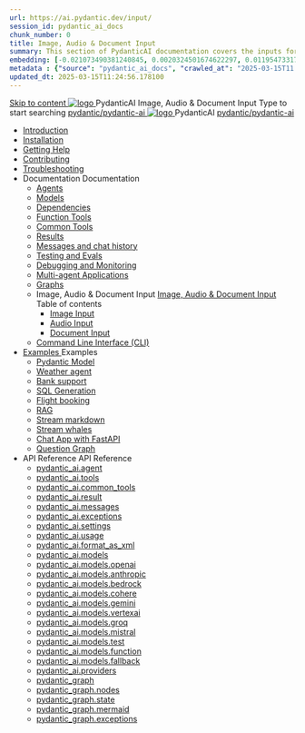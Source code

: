 ```yaml
---
url: https://ai.pydantic.dev/input/
session_id: pydantic_ai_docs
chunk_number: 0
title: Image, Audio & Document Input
summary: This section of PydanticAI documentation covers the inputs for processing images, audio, and documents, providing links to various resources such as installation, troubleshooting, and contributing.
embedding: [-0.021073490381240845, 0.0020324501674622297, 0.011954733170568943, -0.01993909850716591, 0.015794210135936737, 0.015357905998826027, -0.03344998508691788, 0.02795255184173584, -0.005264736711978912, 0.011074853129684925, 0.005711948499083519, -0.07248466461896896, -0.028505204245448112, -0.03263555094599724, 0.00839158333837986, 0.012332864105701447, -0.036387763917446136, 0.005991910118609667, -3.6614324926631525e-05, 0.05930827558040619, 0.05767940729856491, -0.006504567340016365, 0.010027723386883736, 0.017117666080594063, 0.033391810953617096, 0.004028541501611471, 0.0005208380753174424, 0.05840658023953438, 0.019691860303282738, -0.03580602630972862, 0.009133299812674522, -0.023560423403978348, -0.03906376287341118, -0.001307094469666481, 0.011707494035363197, 0.014470754191279411, -0.01082761399447918, 0.012609189376235008, -0.021480707451701164, 0.021626142784953117, 0.011118483729660511, -0.05468345060944557, 0.038045719265937805, 0.018266599625349045, -0.071146659553051, -0.0011334818555042148, 0.0036122347228229046, 0.022498751059174538, 0.0021469800267368555, 0.002636004239320755, -0.08685360848903656, 0.010529473423957825, -0.03734763339161873, 0.009925919584929943, -0.012405580841004848, -0.002154251793399453, -0.04342680424451828, 0.014136253856122494, 0.0004849338729400188, -0.04171067476272583, 0.023662228137254715, -0.002632368355989456, 0.005101122427731752, 0.07353179156780243, -0.05162932351231575, 0.002857792191207409, -0.0586392767727375, 0.00926419161260128, -0.06416579335927963, -0.04226332902908325, 0.03696950525045395, 0.03886015713214874, -0.04136163368821144, -0.059628233313560486, -0.014259873889386654, -0.025712857022881508, 0.021669771522283554, 0.0758005753159523, -0.021364359185099602, -0.06678362190723419, -0.0009371449123136699, 0.04380493611097336, -0.005813752766698599, -0.016463208943605423, -0.026963595300912857, -0.007933463901281357, -0.025247465819120407, -0.005064764060080051, -0.012841884978115559, -0.030715811997652054, -0.03408989682793617, -0.002755987923592329, -0.030657637864351273, 0.006006453651934862, 0.05951188504695892, 0.015997817739844322, -0.0007694405503571033, 0.00036563194589689374, -0.006617279257625341, 0.010733081959187984, 0.017728490754961967, -0.03147207200527191, -0.042001545429229736, 0.01896468736231327, 0.03278098255395889, -0.017452165484428406, 0.024563923478126526, -0.015706948935985565, -0.006035540718585253, -0.004592101089656353, -0.11274099349975586, -0.02536381408572197, -0.04217606782913208, 0.031152116134762764, -0.053083669394254684, -0.014419851824641228, 0.013329091481864452, -0.005293823778629303, -0.004806617274880409, -0.04953506216406822, -0.03694041818380356, 0.008718810975551605, 0.013779939152300358, 0.01132209226489067, 0.04915693402290344, 0.00038017542101442814, -0.024593010544776917, -0.034235332161188126, -0.0589592345058918, -0.025378357619047165, 0.01940099149942398, -0.0064791166223585606, 0.03696950525045395, -0.036736808717250824, -0.010863972827792168, -0.020040903240442276, -0.022382402792572975, 0.005573785398155451, -0.039790935814380646, 0.035456981509923935, 0.046306412667036057, -0.022309685125947, -0.013809026218950748, 0.040634460747241974, -0.03359542042016983, 0.006053720135241747, -0.03621324524283409, -0.010471299290657043, -0.04077989235520363, 0.011685679666697979, 0.038947414606809616, 0.02364768460392952, -0.04682997614145279, -0.04377584904432297, -0.03359542042016983, 0.020520837977528572, 0.038074806332588196, 0.03321728855371475, 0.0022269689943641424, -0.04778984561562538, -0.011758396402001381, 0.03987819701433182, -0.024287596344947815, 0.0030904875602573156, -0.029988637194037437, -0.0051847477443516254, -0.04002363234758377, -0.006268236320465803, -0.05430532246828079, -0.05605053901672363, -0.03385720029473305, -0.02111712098121643, -0.01833931729197502, 0.00336135970428586, -0.0006517292931675911, -0.03536972403526306, -0.014543470926582813, -0.025872835889458656, -0.022164249792695045, -0.0461609773337841, -0.02754533477127552, 0.002043357817456126, -0.033769939094781876, -0.018513839691877365, 0.006315502338111401, -0.033304549753665924, -0.008922419510781765, 0.011423896998167038, -0.03353724628686905, 0.055323366075754166, 0.013990819454193115, 0.039820022881031036, 0.05069854110479355, 0.02770531363785267, 0.03281006962060928, -0.0365041121840477, 0.07073944807052612, -0.02436031401157379, 0.01956096850335598, -0.004639367572963238, 0.006548197939991951, 0.02133527211844921, 0.013452710583806038, 0.011227560229599476, -0.0011852929601445794, -0.037696678191423416, 0.014448938891291618, 0.005395628046244383, -0.020579012110829353, -0.02745807357132435, 0.05538154020905495, -0.05968640744686127, 0.016259601339697838, -0.0165359266102314, -0.03664954751729965, 0.0018888333579525352, -0.06439848989248276, 0.01705949194729328, -0.007773485500365496, 0.032461028546094894, -0.03609689697623253, 0.07103031128644943, 0.0405471995472908, 0.003948552533984184, -0.012551016174256802, 0.011394809931516647, 0.0442994125187397, -0.05509066954255104, 0.027778029441833496, 0.004413943737745285, 0.015328818932175636, 0.019604599103331566, -0.0032904604449868202, 0.0029286914505064487, 0.014907058328390121, -0.046190064400434494, 0.01662318781018257, -0.012049266137182713, 0.012740081176161766, -0.008195245638489723, 0.006090078502893448, -0.004628459922969341, 0.012543744407594204, 0.02866518124938011, 0.0035613325890153646, 0.006664545740932226, -0.01065309252589941, -0.03342089802026749, 0.039820022881031036, 0.046655457466840744, 0.029130572453141212, -0.010929418727755547, 0.00839158333837986, 0.004984774626791477, 0.0016952233854681253, -0.021349815651774406, -0.0294796172529459, 0.005061128176748753, -0.032839156687259674, 0.02190246805548668, 0.0049993181601166725, 0.02078261971473694, -0.01759760081768036, -0.012420124374330044, -0.006908148992806673, -0.027239922434091568, -0.027385355904698372, 0.03606780990958214, -0.05026223883032799, -0.04639367386698723, 0.00655183382332325, 0.03443894162774086, 0.059570059180259705, -0.017583057284355164, -0.05299640819430351, 0.02092805504798889, 0.00038381130434572697, 0.025043858215212822, -0.0026032812893390656, 0.013823569752275944, -0.007817115634679794, 0.0030650366097688675, 0.03824932873249054, 0.03737672045826912, -0.007304458413273096, 0.03667863458395004, 0.010660364292562008, -0.03539881110191345, -0.012820069678127766, -0.02040448971092701, 0.04133254662156105, 0.01034040842205286, 0.040663544088602066, -0.035078853368759155, 0.025232922285795212, -0.010238603688776493, 0.0642821416258812, 0.013983547687530518, 0.04269963130354881, -0.007737126667052507, 0.04851701855659485, 0.0030614007264375687, -0.00987501721829176, -0.007584420498460531, -0.012485570274293423, 0.02108803391456604, -0.011685679666697979, -0.0101367998868227, 0.04982593283057213, -0.03909284994006157, -0.03833658993244171, 0.013343635015189648, -0.004755714908242226, -0.04037267714738846, -0.02702176943421364, -0.0318211168050766, 0.07388083636760712, -0.01299459207803011, 0.044968415051698685, -0.040285415947437286, -0.04746989160776138, -0.04464845731854439, 0.053549062460660934, 0.02236785925924778, -0.058319319039583206, -0.002617824822664261, -0.0012607371900230646, 0.0022178792860358953, -0.03528246283531189, -0.0318211168050766, 0.01659410074353218, -0.009962277486920357, -0.008726082742214203, 0.023371359333395958, -0.010304049588739872, -0.03440985456109047, -0.02539290115237236, 0.01566331833600998, -0.032926417887210846, 0.026629095897078514, -0.056486841291189194, -0.05293823406100273, -0.03830750286579132, -0.005711948499083519, -0.0017224923940375447, 0.013852656818926334, -0.0036922236904501915, 0.034671634435653687, -0.003186838235706091, -0.0010198609670624137, -0.010442212224006653, -0.0012389220064505935, 0.015227014198899269, 0.03886015713214874, -0.029392356052994728, 0.000814888859167695, -0.025654682889580727, -0.017946643754839897, -0.03627141937613487, 0.01896468736231327, -0.06945961713790894, -0.010783984325826168, -0.009024224244058132, 0.007489887531846762, 0.0028341589495539665, -0.004446666222065687, -0.02683270536363125, -0.03342089802026749, 0.010522201657295227, -0.004588465206325054, 0.01961914263665676, 0.0008453392656520009, -0.011053037829697132, -0.021451620385050774, -0.024374857544898987, -0.04735354334115982, -0.0474117174744606, 0.0009030586807057261, -0.0016588646685704589, 0.03746398165822029, -0.004050356801599264, 0.003434077138081193, 0.02212061919271946, 0.008551561273634434, 0.032926417887210846, 0.02274598926305771, -0.0008271599072031677, 0.008522474206984043, 5.4623233154416084e-05, 0.05939553678035736, 0.06055901572108269, -0.029625050723552704, -0.023225924000144005, 0.005588328931480646, 0.02405490167438984, 0.016245057806372643, -0.020855337381362915, 0.01628868840634823, 0.05750488489866257, 0.012201972305774689, 0.013409080915153027, 0.012776440009474754, -0.02748716063797474, 0.0057228561490774155, -0.00772985490038991, 0.01213652640581131, 0.06556196510791779, 0.026410944759845734, 0.007504431065171957, -0.013350906781852245, 0.046306412667036057, -0.024723900482058525, 0.013903558254241943, -0.030861245468258858, -0.018397491425275803, -0.04682997614145279, 0.014979775063693523, 0.01737944781780243, 0.00882788747549057, 0.048836976289749146, -0.022353315725922585, -0.07044857740402222, -0.037580329924821854, -0.022978683933615685, -0.07039040327072144, 0.0517747588455677, 0.07649865746498108, -0.022222423925995827, 0.02770531363785267, -0.04569558799266815, 0.004653910640627146, 0.0150524927303195, 0.053549062460660934, 0.0018724718829616904, 0.016041448339819908, -0.027821660041809082, 0.003135936101898551, 0.038452938199043274, 0.012071081437170506, 0.0160705354064703, 0.032548289746046066, -0.04249602183699608, -0.031123029068112373, 0.022062446922063828, -0.023167749866843224, -0.007380811497569084, 0.008987865410745144, -0.0327518992125988, -0.023720402270555496, -0.03839476406574249, 0.01871744729578495, 0.00672271940857172, -0.0005894650821574032, 0.023065945133566856, -0.00783165916800499, -0.03822024166584015, 0.08225787431001663, -0.019662773236632347, 0.04130345955491066, -0.009256919845938683, 0.04139072075486183, 0.011918374337255955, -0.0433686301112175, 0.024433031678199768, -0.0006871790392324328, -0.013016406446695328, 0.015227014198899269, -0.00025791936786845326, -0.004290324170142412, 0.005013861693441868, 0.027196291834115982, -0.026600008830428123, -0.00550470408052206, -0.028723355382680893, -0.027748944237828255, -0.024258509278297424, 0.04249602183699608, 0.028752442449331284, -0.03193746134638786, -0.003275916911661625, 0.027385355904698372, -0.027879834175109863, -0.0145071130245924, 0.001322546973824501, 0.0013634504284709692, 0.07772031426429749, -0.03059946373105049, -0.04313593730330467, 0.0028396127745509148, -0.0035013407468795776, -0.014790710061788559, 0.0050429487600922585, 0.03918011114001274, -0.01896468736231327, 0.02021542564034462, 0.005551970098167658, -0.04045993834733963, 0.0024505748879164457, -0.011736581102013588, -0.024563923478126526, -0.002097895834594965, -0.026469117030501366, -0.01806299202144146, 0.03222833201289177, 0.0031941100023686886, -0.02373494580388069, 0.014579829759895802, -0.007889833301305771, 0.0065154749900102615, 0.02364768460392952, -0.034584373235702515, -0.005195654928684235, 0.0018815615912899375, 0.040634460747241974, 0.026934508234262466, 0.04290324077010155, 0.0030086806509643793, 0.03577693924307823, -0.004377584904432297, 0.00937326718121767, 0.027181748300790787, -0.03694041818380356, 0.001357996603474021, -0.004799345508217812, 0.006490024272352457, -0.02651274763047695, -0.03231559321284294, -0.03219924494624138, -0.015110666863620281, -0.022935055196285248, 0.016172340139746666, -0.0044612097553908825, 0.011096668429672718, -0.00413398165255785, -0.06637640297412872, 0.0010562195675447583, 9.311229950981215e-05, -0.00174703449010849, -0.041041675955057144, -0.022687815129756927, 0.0011034859344363213, 0.008457028307020664, -0.03734763339161873, 0.014434395357966423, 0.0037922102492302656, 0.0165359266102314, 0.00839158333837986, -0.0087333545088768, -0.009380538947880268, 0.029188746586441994, 0.0792328342795372, -0.02274598926305771, 0.01650683954358101, -0.029377812519669533, 0.0170013178139925, 0.03667863458395004, -0.00493750860914588, -0.00990410428494215, 0.022382402792572975, 0.0008203426841646433, 0.0046248240396380424, -0.024723900482058525, 0.01812116615474224, 0.02165522798895836, -0.026963595300912857, 0.03990728408098221, 0.03281006962060928, -0.02501477114856243, -0.035427894443273544, -0.010238603688776493, -0.006610007956624031, -0.01735036075115204, -0.003123210510239005, -0.01481979712843895, -0.01977912150323391, 0.007744398433715105, -0.009736853651702404, -0.0198082085698843, -0.024374857544898987, -0.0013725401367992163, -0.04013998061418533, -0.036358676850795746, 0.008107985369861126, 0.018237512558698654, -0.05113484710454941, 0.012383765541017056, -0.0014598009875044227, -0.010253147222101688, 0.015125210396945477, 0.003992182668298483, 0.02833068184554577, -0.015925101935863495, 0.0002433759073028341, -0.02245512045919895, -0.01044948399066925, 0.002459664596244693, 0.05462528020143509, -0.01849929615855217, -0.03778393939137459, 0.02280416339635849, -0.004381220787763596, -0.03746398165822029, -0.02392400987446308, 0.028912421315908432, 0.0001763395848684013, 0.0015897832345217466, 0.004755714908242226, 0.003952188417315483, -0.008442484773695469, -0.0067990729585289955, -0.020142707973718643, -0.012245602905750275, -0.009693223983049393, -0.03880198299884796, -0.015037949196994305, 0.02361859753727913, -0.053927190601825714, 0.03315911442041397, 0.0517747588455677, -0.043688587844371796, -0.01681225374341011, 0.0023178658448159695, 0.017481252551078796, -0.006660909857600927, -0.003712221048772335, 0.006199154537171125, -0.012296505272388458, -0.05328727886080742, -0.035922374576330185, -0.00277234916575253, -0.030686724931001663, 0.04557923972606659, 0.04589919373393059, 0.029537789523601532, -0.016463208943605423, 0.004712084773927927, 0.0056574102491140366, -0.03048311546444893, 0.0026341862976551056, -0.03781302645802498, 0.011816570535302162, 0.03787120059132576, -0.0025687406305223703, -0.025945553556084633, 0.034002635627985, -0.02931963838636875, -0.01100940816104412, -0.010507658123970032, 0.021698858588933945, -0.011569331400096416, 0.004959323909133673, -0.0016597736394032836, 0.024825705215334892, -0.004584829322993755, 0.020913511514663696, -0.003314093453809619, -0.016637731343507767, -0.02882516011595726, -0.035049766302108765, 0.022920511662960052, -0.03952915593981743, 0.02209153212606907, 0.025407444685697556, -0.03388628736138344, -0.02427305281162262, 0.023807663470506668, 0.032926417887210846, 0.04083806648850441, 0.006926328409463167, 0.016390491276979446, -0.024622097611427307, 0.015096123330295086, 0.03304276615381241, 0.03359542042016983, 0.0019451893167570233, -0.01471072155982256, 0.017204927280545235, -0.05587601661682129, -0.00554469833150506, 0.012121983803808689, -0.026309140026569366, 0.008696995675563812, -0.08458483219146729, 0.017510339617729187, 0.05799936503171921, -0.032926417887210846, 0.02489842288196087, 0.019022859632968903, 0.006206426303833723, 0.04560832679271698, 0.020957142114639282, -0.022106075659394264, 0.0145871015265584, -0.011569331400096416, -0.0017670317320153117, 0.026003727689385414, -0.01400536298751831, 0.020695360377430916, -0.012078353203833103, -0.11774394661188126, -0.024011271074414253, -0.005773758050054312, -0.011540244333446026, -0.004384856671094894, -0.016419578343629837, -0.009642321616411209, 0.007904376834630966, 0.007329909596592188, 0.04607371613383293, -0.0386856347322464, -0.024840248748660088, 0.012820069678127766, -0.021378902718424797, 0.00911148451268673, -0.006130073219537735, -0.0006944507476873696, 0.0058791982010006905, 0.010180429555475712, -0.021422533318400383, -0.03470072150230408, -0.029552333056926727, 0.009227832779288292, -0.011583874933421612, 0.010304049588739872, 0.011489341966807842, -0.025480162352323532, -0.016245057806372643, -0.004643003456294537, -0.020549925044178963, 0.0025214743800461292, 0.0009662318625487387, -0.007715311367064714, 0.0023742218036204576, -0.015997817739844322, -0.004166704602539539, -0.009816843084990978, -0.057853929698467255, 0.0361841581761837, -0.032926417887210846, 0.004435758572071791, -0.008217060938477516, -0.020099077373743057, -0.0011943825520575047, -0.008653365075588226, -0.027094487100839615, -0.03696950525045395, 0.010333136655390263, 0.05433440953493118, -0.03659137338399887, -0.010478571057319641, -0.009162386879324913, 0.013285460881888866, -0.0174667090177536, -0.019022859632968903, 2.968345143017359e-06, -0.001715220627374947, -0.008631550706923008, -7.18652008799836e-05, -0.002392400987446308, 0.008856973610818386, 0.007686224766075611, 0.019604599103331566, -0.03528246283531189, 0.025480162352323532, 0.0027687132824212313, -0.02152433805167675, 0.018862882629036903, -0.007169931195676327, -0.01986638270318508, 0.0006540017202496529, -0.00926419161260128, -0.007853474467992783, 0.011671136133372784, 0.03344998508691788, 0.023007771000266075, -0.031239377334713936, 0.01921192556619644, -0.04130345955491066, 0.01678316667675972, 0.00015816025552339852, -0.012107440270483494, -0.005897377617657185, 0.006002817768603563, -0.005471981130540371, 0.013387265615165234, -0.011554787866771221, -0.00675544235855341, -0.031181203201413155, -0.04176884889602661, -0.02457846701145172, -0.04944780096411705, 0.0014379856875166297, 0.011074853129684925, -0.020535381510853767, 0.012841884978115559, -0.024854792281985283, 0.0007099031936377287, -0.09697587043046951, -0.0037085851654410362, -0.008398855105042458, -0.009540516883134842, 0.038103893399238586, -0.027879834175109863, 0.00998409278690815, 0.035893287509679794, -0.002814161591231823, -0.025480162352323532, -0.002434213412925601, 0.0036758624482899904, -0.023633141070604324, -0.004890242125838995, 0.030395854264497757, -0.032431941479444504, 0.04269963130354881, 0.009540516883134842, 0.026905421167612076, -0.002252420177683234, -0.032053809612989426, -0.003814025316387415, 0.005010225810110569, 0.04034359008073807, -0.05029132217168808, -0.0007430805126205087, 0.0019161023665219545, 0.030454028397798538, 0.03452620282769203, 0.02795255184173584, -0.03519520163536072, -0.0421178936958313, -0.012383765541017056, 0.03347907215356827, 0.005526518914848566, 0.04121619835495949, 0.006431850139051676, 0.024229424074292183, 0.006231877487152815, 0.00035699678119271994, 0.012078353203833103, -0.028068900108337402, 0.0067845294252038, 0.008486115373671055, 0.02102985978126526, -0.000649002380669117, -0.018819252029061317, 0.006199154537171125, 0.0021833386272192, 0.034613460302352905, 0.01100940816104412, 0.036853156983852386, 0.0027414443902671337, 0.009845930151641369, 0.02130618505179882, 0.03667863458395004, -0.03435168042778969, 0.014332590624690056, 0.015503340400755405, 0.010580375790596008, -0.011867472901940346, 0.0049775028601288795, -0.009067854844033718, -0.010791256092488766, -0.02942144311964512, -0.013729036785662174, -0.04083806648850441, 0.008413398638367653, -0.012689178809523582, -0.009664136916399002, -0.015736036002635956, 0.03321728855371475, 0.00618461100384593, -0.009882288984954357, -0.019517337903380394, 0.00560650834813714, 0.01975003443658352, 0.008253419771790504, 0.00179793662391603, -0.03179202973842621, 0.04906967282295227, -0.031995635479688644, -0.03600963577628136, 0.02898513898253441, -0.017103122547268867, 0.00823887623846531, -0.012005635537207127, -0.026789074763655663, -0.0015497886342927814, -0.007962550967931747, 0.01833931729197502, -0.024636641144752502, 0.005122937727719545, -0.0049775028601288795, -0.032490115612745285, 0.011365722864866257, -0.0007903467630967498, 0.013765395618975163, 0.02411307580769062, 0.011038494296371937, 0.05546880140900612, 0.008864245377480984, -0.016434121876955032, 0.014543470926582813, -0.012121983803808689, 0.021669771522283554, -0.021160751581192017, -0.039383720606565475, -0.002205153927206993, 0.019459163770079613, 0.01152570080012083, 0.01871744729578495, 0.0032704630866646767, -0.022295141592621803, -0.01650683954358101, -0.003908557817339897, 0.05549788847565651, -0.00024383039271924645, -0.05206562578678131, 0.004017633851617575, 0.021320728585124016, -0.012158341705799103, -0.016695905476808548, 0.051891107112169266, -0.00852974597364664, -0.008580648340284824, -0.011569331400096416, 0.0042066993191838264, -0.01691405661404133, 0.0012898241402581334, 0.017393991351127625, -0.0007576239877380431, -0.049622323364019394, 0.03865654766559601, 0.002046993700787425, -0.020113620907068253, 0.030744899064302444, -0.01593964546918869, -0.00611552968621254, 0.0014107166789472103, 0.010536745190620422, -0.009787756018340588, -0.010834885761141777, -0.011053037829697132, -0.06445666402578354, 0.0032086533028632402, -0.008755169808864594, 0.007071762811392546, -0.0016497750766575336, -0.013838113285601139, 0.032431941479444504, -0.012114712037146091, -0.006882697809487581, 0.027908921241760254, -0.0068208882585167885, 0.020724447444081306, -0.012005635537207127, -0.03842385113239288, -0.015605145134031773, 0.007853474467992783, -0.006151888519525528, 0.030424941331148148, -0.0012898241402581334, -0.02648366056382656, -0.002048811409622431, -0.004512112122029066, -0.015736036002635956, -0.00671544810757041, -0.02430213987827301, 0.006759078241884708, 8.743126090848818e-05, 0.028403399512171745, 0.04037267714738846, 0.03310094028711319, 0.011082124896347523, 0.08435213565826416, 0.058232057839632034, 0.0012861882569268346, -0.027036312967538834, 0.027748944237828255, -0.021349815651774406, -0.01828114315867424, -0.007129936944693327, 0.023880379274487495, 0.04092532768845558, -0.00033836293732747436, 0.001297095906920731, 0.01471072155982256, -0.013438167981803417, 0.02361859753727913, 0.03694041818380356, 0.0005421987734735012, -0.014361677691340446, 0.044532109051942825, -0.019284643232822418, 0.015314275398850441, 0.029130572453141212, 0.010434940457344055, -0.0024105804041028023, 0.0007117211353033781, 0.01716129668056965, 0.03472980856895447, 0.02002635970711708, -0.020317230373620987, -0.008849702775478363, 0.026149161159992218, -0.020797163248062134, -0.01825205609202385, 0.027239922434091568, 0.024971140548586845, -0.018382947891950607, 0.007882561534643173, 0.010478571057319641, -0.002272417303174734, -0.013845385052263737, 0.031646594405174255, -0.01618688367307186, 0.002319683786481619, -0.023036858066916466, -0.007031768560409546, -0.007166295312345028, -0.03144298493862152, -0.024665728211402893, 0.014630732126533985, 0.013765395618975163, 0.020666273310780525, 0.0238658357411623, 0.003234104486182332, 0.01236922200769186, 0.012936417944729328, -0.006606372073292732, 0.017553970217704773, -0.01915375143289566, -0.002914148150011897, 0.02975594252347946, 0.004024905618280172, 0.024636641144752502, 0.011053037829697132, 0.03909284994006157, -0.01374358031898737, -0.006330045871436596, 0.0193428173661232, 0.003572240239009261, -0.023356815800070763, 0.007824387401342392, 0.010034995153546333, 0.022469663992524147, 0.044619370251894, -0.006497296039015055, -0.01803390495479107, -0.00916965864598751, 0.02732718177139759, 0.03734763339161873, 0.00410125870257616, 0.026934508234262466, -0.02174248918890953, 0.03228650614619255, -0.005853747017681599, -0.018324773758649826, 0.018586555495858192, 0.0056792255491018295, 0.032053809612989426, 0.0028559742495417595, 0.0015588783426210284, -0.006148252636194229, -0.015212470665574074, -0.0034177156630903482, -0.007133572828024626, 0.024127619341015816, 0.02923237718641758, -0.02111712098121643, 0.02801072597503662, 0.004839340224862099, -0.0014007181162014604, -0.014812525361776352, -0.022382402792572975, -0.00503931287676096, -0.030017724260687828, 0.007497159298509359, -0.02495659701526165, -0.04517202079296112, 0.007246284745633602, -0.0008185247424989939, -0.00021201654453761876, 0.026309140026569366, -0.023574966937303543, -0.028301594778895378, -0.03004681132733822, 0.0011971094645559788, -0.003661318914964795, 0.007722583133727312, 0.018353860825300217, -0.0010498568881303072, -0.01809207908809185, -0.01319820061326027, 0.005922828800976276, -0.011860201135277748, 0.0058428398333489895, 0.012354678474366665, -0.028287051245570183, 0.01438349299132824, 0.033391810953617096, 0.012754624709486961, 0.009795027785003185, 0.0059410082176327705, -0.006399127189069986, 0.005050220526754856, -0.07027405500411987, 0.028214333578944206, 0.020695360377430916, -0.028490660712122917, -0.01703040488064289, 0.009816843084990978, 0.027879834175109863, -0.007540789898484945, 0.009882288984954357, -0.04642276093363762, -0.01737944781780243, -0.008755169808864594, -0.011751124635338783, 0.01287097204476595, 0.017961187288165092, 0.009969549253582954, 0.023255011066794395, 0.004915693309158087, -0.04313593730330467, 0.010071353986859322, 0.006617279257625341, 0.014594373293220997, -0.013583602383732796, 0.029057856649160385, 0.009962277486920357, -0.008275235071778297, 0.02819979004561901, -0.0499131940305233, -0.0005040221731178463, -0.07021588087081909, -0.02514566108584404, -0.008566104806959629, -0.050145890563726425, -0.0062173339538276196, -0.01849929615855217, -0.005919192917644978, -0.007446257397532463, 0.015546971000730991, -0.016361406072974205, 0.011147570796310902, 0.007144480478018522, -0.008013452403247356, -0.017044948413968086, 0.09377630054950714, -0.01983729563653469, -0.02108803391456604, 0.01825205609202385, 0.008740626275539398, 0.024636641144752502, -0.005711948499083519, 0.012921874411404133, 0.010267690755426884, -0.027225378900766373, -0.01672499254345894, 0.033799026161432266, 0.011751124635338783, -0.015445166267454624, 0.01039130985736847, -0.02152433805167675, -0.0033122755121439695, 0.02367677167057991, 0.02882516011595726, -0.000990774016827345, 0.012972776778042316, 0.04037267714738846, -0.025189291685819626, -0.012958233244717121, 0.021640684455633163, 0.010478571057319641, 0.007838930934667587, -0.02798163890838623, 0.03696950525045395, 0.02617824822664261, 0.008617007173597813, -0.05587601661682129, -0.0011289370013400912, 0.003019588300958276, -0.019546424970030785, 0.024345770478248596, -0.004621188156306744, -0.02402581460773945, -0.01768486201763153, 0.00820251740515232, 0.04008180648088455, 0.015576058067381382, -0.02242603339254856, -0.00742444209754467, 0.006220969837158918, 0.013176385313272476, 0.034671634435653687, -0.014805253595113754, 0.005024769343435764, 0.0036576830316334963, -0.028563378378748894, 0.0330718532204628, -0.0023142299614846706, -0.002775985049083829, -0.0135690588504076, -0.01831023022532463, -0.01386720035225153, 0.05337454006075859, 0.0318211168050766, 0.032053809612989426, -0.04979684576392174, 0.027181748300790787, 0.011772939935326576, 0.03833658993244171, -0.0033849929459393024, -0.051891107112169266, -0.007591692265123129, -0.008057083003222942, 0.004519383888691664, 0.04092532768845558, -0.007020860910415649, 0.007700768299400806, 0.011991092003881931, 0.004006726201623678, 0.009765940718352795, 0.03406080976128578, 0.0031450255773961544, 0.015037949196994305, 0.012471026740968227, 0.03170476853847504, -0.014725265093147755, -0.011598418466746807, -0.009911376051604748, 0.036736808717250824, -0.012747352942824364, -0.03664954751729965, 0.016041448339819908, -0.007671681232750416, -0.04156523942947388, 0.022731445729732513, -0.009947733953595161, 0.017801208421587944, -0.01588147133588791, 0.046684544533491135, 0.009824114851653576, 0.022905968129634857, -0.021567968651652336, 0.027559878304600716, 0.0017261282773688436, 0.027996182441711426, 0.005770122166723013, -0.0027541699819266796, -0.05404353886842728, 0.009126028046011925, -0.012092896737158298, 0.014347134158015251, -0.016986774280667305, -0.014107166789472103, -0.022905968129634857, 0.024694813415408134, 0.03499159216880798, 0.015954187139868736, 0.006871790159493685, -0.005293823778629303, -0.014725265093147755, 0.008966050110757351, -0.02817070484161377, -0.005493796430528164, -0.02879607304930687, -0.029770486056804657, 0.003035949543118477, -0.010209516622126102, -0.01737944781780243, -0.018542926758527756, 0.003170476760715246, 0.02274598926305771, 0.00453029153868556, -0.01303822174668312, -0.02037540264427662, -0.007009953260421753, 0.00029518702649511397, 0.008486115373671055, 0.00045584692270495, -0.004312139470130205, -0.0045811934396624565, -0.008107985369861126, 0.010914875194430351, -0.01961914263665676, -0.03772576525807381, 0.009860473684966564, 0.007577148731797934, 0.0237058587372303, 0.02239694632589817, -0.017641231417655945, 0.006744534708559513, -0.016114166006445885, 0.0038976504001766443, 0.0042830524034798145, -0.0056574102491140366, 0.0032995501533150673, -0.01697223074734211, -0.01077671255916357, 0.012521929107606411, 0.02514566108584404, 0.01983729563653469, -0.047615326941013336, 0.015168840996921062, -0.027065400034189224, -0.02945053018629551, -0.005377448629587889, -0.0028468845412135124, 0.0008498841198161244, -0.025596508756279945, -0.002596009522676468, 0.013576330617070198, 0.013067308813333511, 0.013234558515250683, 0.008726082742214203, 0.026658182963728905, 0.000946234620641917, 0.008893332444131374, -0.018150251358747482, 0.003203199477866292, 0.033740852028131485, 0.022033359855413437, -0.014601645059883595, -0.008275235071778297, -0.013183657079935074, 0.0013116393238306046, 0.003861291566863656, -0.026847248896956444, -0.018848339095711708, 0.015430622734129429, -0.010238603688776493, -0.005890105850994587, 0.020477207377552986, -0.04072171822190285, -0.00668272515758872, -0.018397491425275803, -0.03094850666821003, -0.00900240894407034, 0.014136253856122494, 0.01612870953977108, 0.00457028578966856, 0.01545970980077982, 0.05881379917263985, 0.0030977593269199133, -0.00906058307737112, 0.018266599625349045, 0.0032868245616555214, -0.011656592600047588, 0.0097513971850276, -0.007693496532738209, -0.005901013500988483, -0.028257964178919792, 0.020738990977406502, -0.0048793344758450985, 0.011816570535302162, -0.011969276703894138, 0.0038758351001888514, -0.012565559707581997, -0.011998363770544529, 0.0011507521849125624, 0.019415535032749176, 0.011431168764829636, 0.004308503586798906, 0.006024633068591356, 0.0006121892365626991, -0.0013034585863351822, -0.018019361421465874, -0.00809344183653593, 0.0034286233130842447, 0.009278735145926476, -0.016797710210084915, 0.014543470926582813, 0.01299459207803011, 0.025596508756279945, -0.010834885761141777, -0.0038721992168575525, 0.022062446922063828, 0.015546971000730991, -0.020288143306970596, 0.00012873244122602046, -0.004661182407289743, -0.011612962000072002, -0.018237512558698654, -0.01257283054292202, 0.005548334214836359, 0.03315911442041397, -0.019255556166172028, -0.019022859632968903, 0.01724855788052082, -0.007188110612332821, 0.02078261971473694, -0.017015861347317696, 0.008195245638489723, 0.005028405226767063, 0.0030395854264497757, -0.021698858588933945, 0.009249648079276085, 0.002383311279118061, 0.01877562142908573, -0.0008780620992183685, -0.03691133111715317, 0.013729036785662174, -0.048371586948633194, 0.002085170242935419, -0.00675544235855341, -0.01239830907434225, 0.0004531200393103063, -0.04915693402290344, 0.004326682537794113, 0.007620778866112232, -0.004344861954450607, 0.008253419771790504, 0.02105894684791565, -0.028505204245448112, 0.005086578894406557, -0.04427032545208931, -0.011016679927706718, 0.02152433805167675, 0.017830295488238335, -0.006686361040920019, 0.0027414443902671337, 0.0002406490093562752, 0.015343362465500832, 0.028941508382558823, -0.0009489615331403911, -0.011169386096298695, -0.04717902094125748, 0.012100168503820896, -0.021204380318522453, -0.006188246887177229, -0.004544834606349468, 0.03560241684317589, 0.01575057953596115, -0.009525973349809647, -0.01569240540266037, 0.031064854934811592, -0.011314820498228073, 0.04656819626688957, 0.022702358663082123, 0.00911148451268673, -0.0034286233130842447, 0.021757032722234726, 0.03621324524283409, -0.0008944235160015523, 0.011256646364927292, 0.001021678908728063, -0.004435758572071791, -0.009504158981144428, -0.008835159242153168, 0.034177158027887344, 0.012987320311367512, 0.011751124635338783, 0.03830750286579132, -0.007344453129917383, 0.027443530037999153, -0.02517474815249443, 0.02302231453359127, 0.015503340400755405, 0.00349406898021698, 0.0047811660915613174, -0.014238058589398861, 0.014783438295125961, 0.041477981954813004, -0.013452710583806038, 0.01324183028191328, -0.0009880471043288708, 0.008027995936572552, 0.011162114329636097, -0.006304594688117504, 0.024883879348635674, 0.005781029816716909, 0.020288143306970596, 0.0026669090148061514, -0.029843203723430634, -0.011882016435265541, 0.006966322660446167, -0.001256192335858941, 0.022905968129634857, -0.0022360587026923895, 0.03819115459918976, -0.020564468577504158, 0.02732718177139759, -0.0005931009654887021, -0.012296505272388458, 0.02533472701907158, 0.034584373235702515, 0.0036595009732991457, -0.02152433805167675, 0.0002495114167686552, -0.01249284204095602, -0.014965232461690903, 0.012201972305774689, 0.0012298322981223464, -0.0019415534334257245, -0.000689905893523246, -0.012551016174256802, -0.011191201396286488, 0.009896832518279552, 0.017103122547268867, 0.02498568408191204, -0.013765395618975163, -0.0014134435914456844, -0.0010843975469470024, -0.024651184678077698, 0.01959005557000637, -0.04403763264417648, 0.01656501367688179, -0.02236785925924778, -0.011445712298154831, 0.0019106485415250063, 0.014856155961751938, -0.010384038090705872, 0.02214970625936985, -0.006024633068591356, -0.016085078939795494, -0.005010225810110569, -0.005471981130540371, 0.009395082481205463, -0.003475889563560486, 0.03984910994768143, -0.012885515578091145, -0.01034040842205286, -0.015546971000730991, -0.03819115459918976, 0.007304458413273096, 0.015037949196994305, -0.04979684576392174, 0.023502249270677567, -0.011576603166759014, 0.02111712098121643, 0.0031759305857121944, 0.015139753930270672, 0.002196064218878746, -0.0017870290903374553, 0.0063591329380869865, -0.014725265093147755]
metadata : {"source": "pydantic_ai_docs", "crawled_at": "2025-03-15T11:24:56.176578", "url_path": "/input/", "chunk_size": 4873}
updated_dt: 2025-03-15T11:24:56.178100
---
```

[ Skip to content ](https://ai.pydantic.dev/input/#image-audio-document-input)
[ ![logo](https://ai.pydantic.dev/img/logo-white.svg) ](https://ai.pydantic.dev/ "PydanticAI")
PydanticAI 
Image, Audio & Document Input 
Type to start searching
[ pydantic/pydantic-ai  ](https://github.com/pydantic/pydantic-ai "Go to repository")
[ ![logo](https://ai.pydantic.dev/img/logo-white.svg) ](https://ai.pydantic.dev/ "PydanticAI") PydanticAI 
[ pydantic/pydantic-ai  ](https://github.com/pydantic/pydantic-ai "Go to repository")
  * [ Introduction  ](https://ai.pydantic.dev/)
  * [ Installation  ](https://ai.pydantic.dev/install/)
  * [ Getting Help  ](https://ai.pydantic.dev/help/)
  * [ Contributing  ](https://ai.pydantic.dev/contributing/)
  * [ Troubleshooting  ](https://ai.pydantic.dev/troubleshooting/)
  * Documentation  Documentation 
    * [ Agents  ](https://ai.pydantic.dev/agents/)
    * [ Models  ](https://ai.pydantic.dev/models/)
    * [ Dependencies  ](https://ai.pydantic.dev/dependencies/)
    * [ Function Tools  ](https://ai.pydantic.dev/tools/)
    * [ Common Tools  ](https://ai.pydantic.dev/common_tools/)
    * [ Results  ](https://ai.pydantic.dev/results/)
    * [ Messages and chat history  ](https://ai.pydantic.dev/message-history/)
    * [ Testing and Evals  ](https://ai.pydantic.dev/testing-evals/)
    * [ Debugging and Monitoring  ](https://ai.pydantic.dev/logfire/)
    * [ Multi-agent Applications  ](https://ai.pydantic.dev/multi-agent-applications/)
    * [ Graphs  ](https://ai.pydantic.dev/graph/)
    * Image, Audio & Document Input  [ Image, Audio & Document Input  ](https://ai.pydantic.dev/input/) Table of contents 
      * [ Image Input  ](https://ai.pydantic.dev/input/#image-input)
      * [ Audio Input  ](https://ai.pydantic.dev/input/#audio-input)
      * [ Document Input  ](https://ai.pydantic.dev/input/#document-input)
    * [ Command Line Interface (CLI)  ](https://ai.pydantic.dev/cli/)
  * [ Examples  ](https://ai.pydantic.dev/examples/)
Examples 
    * [ Pydantic Model  ](https://ai.pydantic.dev/examples/pydantic-model/)
    * [ Weather agent  ](https://ai.pydantic.dev/examples/weather-agent/)
    * [ Bank support  ](https://ai.pydantic.dev/examples/bank-support/)
    * [ SQL Generation  ](https://ai.pydantic.dev/examples/sql-gen/)
    * [ Flight booking  ](https://ai.pydantic.dev/examples/flight-booking/)
    * [ RAG  ](https://ai.pydantic.dev/examples/rag/)
    * [ Stream markdown  ](https://ai.pydantic.dev/examples/stream-markdown/)
    * [ Stream whales  ](https://ai.pydantic.dev/examples/stream-whales/)
    * [ Chat App with FastAPI  ](https://ai.pydantic.dev/examples/chat-app/)
    * [ Question Graph  ](https://ai.pydantic.dev/examples/question-graph/)
  * API Reference  API Reference 
    * [ pydantic_ai.agent  ](https://ai.pydantic.dev/api/agent/)
    * [ pydantic_ai.tools  ](https://ai.pydantic.dev/api/tools/)
    * [ pydantic_ai.common_tools  ](https://ai.pydantic.dev/api/common_tools/)
    * [ pydantic_ai.result  ](https://ai.pydantic.dev/api/result/)
    * [ pydantic_ai.messages  ](https://ai.pydantic.dev/api/messages/)
    * [ pydantic_ai.exceptions  ](https://ai.pydantic.dev/api/exceptions/)
    * [ pydantic_ai.settings  ](https://ai.pydantic.dev/api/settings/)
    * [ pydantic_ai.usage  ](https://ai.pydantic.dev/api/usage/)
    * [ pydantic_ai.format_as_xml  ](https://ai.pydantic.dev/api/format_as_xml/)
    * [ pydantic_ai.models  ](https://ai.pydantic.dev/api/models/base/)
    * [ pydantic_ai.models.openai  ](https://ai.pydantic.dev/api/models/openai/)
    * [ pydantic_ai.models.anthropic  ](https://ai.pydantic.dev/api/models/anthropic/)
    * [ pydantic_ai.models.bedrock  ](https://ai.pydantic.dev/api/models/bedrock/)
    * [ pydantic_ai.models.cohere  ](https://ai.pydantic.dev/api/models/cohere/)
    * [ pydantic_ai.models.gemini  ](https://ai.pydantic.dev/api/models/gemini/)
    * [ pydantic_ai.models.vertexai  ](https://ai.pydantic.dev/api/models/vertexai/)
    * [ pydantic_ai.models.groq  ](https://ai.pydantic.dev/api/models/groq/)
    * [ pydantic_ai.models.mistral  ](https://ai.pydantic.dev/api/models/mistral/)
    * [ pydantic_ai.models.test  ](https://ai.pydantic.dev/api/models/test/)
    * [ pydantic_ai.models.function  ](https://ai.pydantic.dev/api/models/function/)
    * [ pydantic_ai.models.fallback  ](https://ai.pydantic.dev/api/models/fallback/)
    * [ pydantic_ai.providers  ](https://ai.pydantic.dev/api/providers/)
    * [ pydantic_graph  ](https://ai.pydantic.dev/api/pydantic_graph/graph/)
    * [ pydantic_graph.nodes  ](https://ai.pydantic.dev/api/pydantic_graph/nodes/)
    * [ pydantic_graph.state  ](https://ai.pydantic.dev/api/pydantic_graph/state/)
    * [ pydantic_graph.mermaid  ](https://ai.pydantic.dev/api/pydantic_graph/mermaid/)
    * [ pydantic_graph.exceptions  ](https://ai.pydantic.dev/api/pydantic_graph/exceptions/)